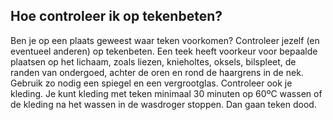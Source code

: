 ## Hoe controleer ik op tekenbeten?

Ben je op een plaats geweest waar teken voorkomen? Controleer jezelf (en eventueel anderen) op tekenbeten. Een teek heeft voorkeur voor bepaalde plaatsen op het lichaam, zoals liezen, knieholtes, oksels, bilspleet, de randen van ondergoed, achter de oren en rond de haargrens in de nek. Gebruik zo nodig een spiegel en een vergrootglas. Controleer ook je kleding. Je kunt kleding met teken minimaal 30 minuten op 60ºC wassen of de kleding na het wassen in de wasdroger stoppen. Dan gaan teken dood.
